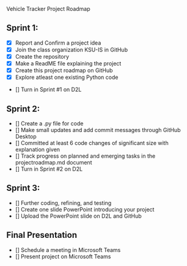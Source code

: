 Vehicle Tracker Project Roadmap

## Sprint 1:
- [x] Report and Confirm a project idea
- [x] Join the class organization KSU-IS in GitHub
- [x] Create the repository
- [x] Make a ReadME file explaining the project
- [x] Create this project roadmap on GitHub
- [x] Explore atleast one existing Python code
- [] Turn in Sprint #1 on D2L

## Sprint 2: 
- [] Create a .py file for code
- [] Make small updates and add commit messages through GitHub Desktop
- [] Committed at least 6 code changes of significant size with explanation given
- [] Track progress on planned and emerging tasks in the projectroadmap.md document
- [] Turn in Sprint #2 on D2L

## Sprint 3:
- [] Further coding, refining, and testing
- [] Create one slide PowerPoint introducing your project
- [] Upload the PowerPoint slide on D2L and GitHub

## Final Presentation 
- [] Schedule a meeting in Microsoft Teams
- [] Present project on Microsoft Teams
  
